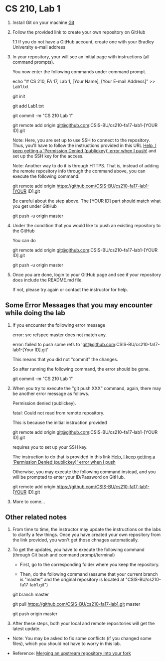# CS 210, Lab 1

1. Install Git on your machine [Git](https://git-scm.com/)

1. Follow the provided link to create your own repository on GitHub

   1.1 If you do not have a GitHub account, create one with your Bradley University e-mail address

1. In your repository, your will see an initial page with instructions (all command prompts).

   You now enter the following commands under command prompt.

   echo "# CS 210, FA 17, Lab 1, [Your Name], [Your E-mail Address]" >> Lab1.txt

   git init

   git add Lab1.txt

   git commit -m "CS 210 Lab 1"

   git remote add origin git@github.com:CSIS-BU/cs210-fa17-lab1-[YOUR ID].git
   
   Note: Here, you are set up to use SSH to connect to the repository. Thus, you'll have to follow the instructions provided in this URL [Help, I keep getting a 'Permission Denied (publickey)' error when I push!](https://gist.github.com/adamjohnson/5682757) and set up the SSH key for the access.
   
   Note: Another way to do it is through HTTPS. That is, instead of adding the remote repository info through the command above, you can execute the following command:
   
   git remote add origin https://github.com/CSIS-BU/cs210-fa17-lab1-[YOUR ID].git

   Be careful about the step above. The [YOUR ID] part should match what you get under GitHub

   git push -u origin master

1. Under the condition that you would like to push an existing repository to the GitHub

   You can do

   git remote add origin git@github.com:CSIS-BU/cs210-fa17-lab1-[YOUR ID].git

   git push -u origin master

1. Once you are done, login to your GitHub page and see if your repository does include the README.md file.

   If not, please try again or contact the instructor for help.
   
## Some Error Messages that you may encounter while doing the lab

1. If you encounter the following error message

   error: src refspec master does not match any.
   
   error: failed to push some refs to 'git@github.com:CSIS-BU/cs210-fa17-lab1-[Your ID].git'
   
   This means that you did not "commit" the changes.
   
   So after running the following command, the error should be gone.
   
   git commit -m "CS 210 Lab 1"

1. When you try to execute the "git push XXX" command, again, there may be another error message as follows.

   Permission denied (publickey).
   
   fatal: Could not read from remote repository.
   
   This is because the initial instruction provided
   
   git remote add origin git@github.com:CSIS-BU/cs210-fa17-lab1-[YOUR ID].git
   
   requires you to set up your SSH key.
   
   The instruction to do that is provided in this link [Help, I keep getting a 'Permission Denied (publickey)' error when I push](https://gist.github.com/adamjohnson/5682757)
   
   Otherwise, you may execute the following command instead, and you will be prompted to enter your ID/Password on GitHub.
   
   git remote add origin https://github.com/CSIS-BU/cs210-fa17-lab1-[YOUR ID].git
   
1. More to come...

## Other related notes

1. From time to time, the instructor may update the instructions on the labs to clarify a few things. Once you have created your own repository from the link provided, you won't get those chnages automatically.

1. To get the updates, you have to execute the following command (through Git bash and command prompt/terminal)
   
   * First, go to the corresponding folder where you keep the repository.
   
   * Then, do the following command (assume that your current branch is "master" and the original repository is located at "CSIS-BU/cs210-fa17-lab1.git")
   
   git branch master 

   git pull https://github.com/CSIS-BU/cs210-fa17-lab1.git master
   
   git push origin master

1. After these steps, both your local and remote repositories will get the latest update.

* Note: You may be asked to fix some conflicts (if you changed some files), which you should not have to worry in this lab.

* Reference: [Merging an upstream repository into your fork](https://help.github.com/articles/merging-an-upstream-repository-into-your-fork/)
